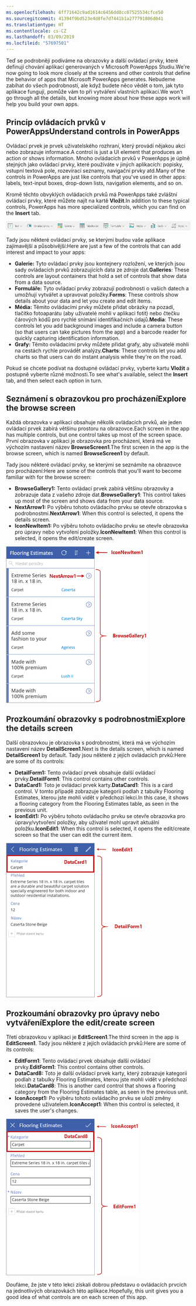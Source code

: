 ```yaml
---
ms.openlocfilehash: 6ff71642c9ad1614c6456dd8cc07525534cfce50
ms.sourcegitcommit: 41394f9bd523e4d8fe7d7441b1a277791806d041
ms.translationtype: HT
ms.contentlocale: cs-CZ
ms.lasthandoff: 03/09/2019
ms.locfileid: "57697501"
---
```

<span data-ttu-id="45ed7-101">Teď se podrobněji podíváme na obrazovky a další ovládací prvky, které definují chování aplikací generovaných v Microsoft PowerApps Studiu.</span><span class="sxs-lookup"><span data-stu-id="45ed7-101">We're now going to look more closely at the screens and other controls that define the behavior of apps that Microsoft PowerApps generates.</span></span> <span data-ttu-id="45ed7-102">Nebudeme zabíhat do všech podrobností, ale když budete něco vědět o tom, jak tyto aplikace fungují, pomůže vám to při vytváření vlastních aplikací.</span><span class="sxs-lookup"><span data-stu-id="45ed7-102">We won't go through all the details, but knowing more about how these apps work will help you build your own apps.</span></span>

## <a name="understand-controls-in-powerapps"></a><span data-ttu-id="45ed7-103">Princip ovládacích prvků v PowerApps</span><span class="sxs-lookup"><span data-stu-id="45ed7-103">Understand controls in PowerApps</span></span>
<span data-ttu-id="45ed7-104">Ovládací prvek je prvek uživatelského rozhraní, který provádí nějakou akci nebo zobrazuje informace.</span><span class="sxs-lookup"><span data-stu-id="45ed7-104">A control is just a UI element that produces an action or shows information.</span></span> <span data-ttu-id="45ed7-105">Mnoho ovládacích prvků v PowerApps je úplně stejných jako ovládací prvky, které používáte v jiných aplikacích: popisky, vstupní textová pole, rozevírací seznamy, navigační prvky atd.</span><span class="sxs-lookup"><span data-stu-id="45ed7-105">Many of the controls in PowerApps are just like controls that you've used in other apps: labels, text-input boxes, drop-down lists, navigation elements, and so on.</span></span>

<span data-ttu-id="45ed7-106">Kromě těchto obvyklých ovládacích prvků má PowerApps také zvláštní ovládací prvky, které můžete najít na kartě **Vložit**.</span><span class="sxs-lookup"><span data-stu-id="45ed7-106">In addition to these typical controls, PowerApps has more specialized controls, which you can find on the **Insert** tab.</span></span>

![Pás karet Vložit v PowerApps Studiu](../media/powerapps-ribbon-controls.png)

<span data-ttu-id="45ed7-108">Tady jsou některé ovládací prvky, se kterými budou vaše aplikace zajímavější a působivější:</span><span class="sxs-lookup"><span data-stu-id="45ed7-108">Here are just a few of the controls that can add interest and impact to your apps:</span></span>

- <span data-ttu-id="45ed7-109">**Galerie:** Tyto ovládací prvky jsou kontejnery rozložení, ve kterých jsou sady ovládacích prvků zobrazujících data ze zdroje dat.</span><span class="sxs-lookup"><span data-stu-id="45ed7-109">**Galleries**: These controls are layout containers that hold a set of controls that show data from a data source.</span></span>
- <span data-ttu-id="45ed7-110">**Formuláře:** Tyto ovládací prvky zobrazují podrobnosti o vašich datech a umožňují vytvářet a upravovat položky.</span><span class="sxs-lookup"><span data-stu-id="45ed7-110">**Forms**: These controls show details about your data and let you create and edit items.</span></span>
- <span data-ttu-id="45ed7-111">**Média:** Těmito ovládacími prvky můžete přidat obrázky na pozadí, tlačítko fotoaparátu (aby uživatelé mohli v aplikaci fotit) nebo čtečku čárových kódů pro rychlé snímání identifikačních údajů.</span><span class="sxs-lookup"><span data-stu-id="45ed7-111">**Media**: These controls let you add background images and include a camera button (so that users can take pictures from the app) and a barcode reader for quickly capturing identification information.</span></span>
- <span data-ttu-id="45ed7-112">**Grafy:** Těmito ovládacími prvky můžete přidat grafy, aby uživatelé mohli na cestách rychle provádět analýzy.</span><span class="sxs-lookup"><span data-stu-id="45ed7-112">**Charts**: These controls let you add charts so that users can do instant analysis while they're on the road.</span></span>

<span data-ttu-id="45ed7-113">Pokud se chcete podívat na dostupné ovládací prvky, vyberte kartu **Vložit** a postupně vyberte různé možnosti.</span><span class="sxs-lookup"><span data-stu-id="45ed7-113">To see what's available, select the **Insert** tab, and then select each option in turn.</span></span>

## <a name="explore-the-browse-screen"></a><span data-ttu-id="45ed7-114">Seznámení s obrazovkou pro procházení</span><span class="sxs-lookup"><span data-stu-id="45ed7-114">Explore the browse screen</span></span>

<span data-ttu-id="45ed7-115">Každá obrazovka v aplikaci obsahuje několik ovládacích prvků, ale jeden ovládací prvek zabírá většinu prostoru na obrazovce.</span><span class="sxs-lookup"><span data-stu-id="45ed7-115">Each screen in the app has multiple controls, but one control takes up most of the screen space.</span></span> <span data-ttu-id="45ed7-116">První obrazovka v aplikaci je obrazovka pro procházení, která má ve výchozím nastavení název **BrowseScreen1**.</span><span class="sxs-lookup"><span data-stu-id="45ed7-116">The first screen in the app is the browse screen, which is named **BrowseScreen1** by default.</span></span>

<span data-ttu-id="45ed7-117">Tady jsou některé ovládací prvky, se kterými se seznámíte na obrazovce pro procházení:</span><span class="sxs-lookup"><span data-stu-id="45ed7-117">Here are some of the controls that you'll want to become familiar with for the browse screen:</span></span>

- <span data-ttu-id="45ed7-118">**BrowseGallery1:** Tento ovládací prvek zabírá většinu obrazovky a zobrazuje data z vašeho zdroje dat.</span><span class="sxs-lookup"><span data-stu-id="45ed7-118">**BrowseGallery1**: This control takes up most of the screen and shows data from your data source.</span></span>
- <span data-ttu-id="45ed7-119">**NextArrow1:** Po výběru tohoto ovládacího prvku se otevře obrazovka s podrobnostmi.</span><span class="sxs-lookup"><span data-stu-id="45ed7-119">**NextArrow1**: When this control is selected, it opens the details screen.</span></span>
- <span data-ttu-id="45ed7-120">**IconNewItem1:** Po výběru tohoto ovládacího prvku se otevře obrazovka pro úpravy nebo vytvoření položky.</span><span class="sxs-lookup"><span data-stu-id="45ed7-120">**IconNewItem1**: When this control is selected, it opens the edit/create screen.</span></span>

![Obrazovka pro procházení s ovládacími prvky](../media/powerapps-browse-screen.png)

## <a name="explore-the-details-screen"></a><span data-ttu-id="45ed7-122">Prozkoumání obrazovky s podrobnostmi</span><span class="sxs-lookup"><span data-stu-id="45ed7-122">Explore the details screen</span></span>
<span data-ttu-id="45ed7-123">Další obrazovkou je obrazovka s podrobnostmi, která má ve výchozím nastavení název **DetailScreen1**.</span><span class="sxs-lookup"><span data-stu-id="45ed7-123">Next is the details screen, which is named **DetailScreen1** by default.</span></span> <span data-ttu-id="45ed7-124">Tady jsou některé z jejích ovládacích prvků:</span><span class="sxs-lookup"><span data-stu-id="45ed7-124">Here are some of its controls:</span></span>

- <span data-ttu-id="45ed7-125">**DetailForm1:** Tento ovládací prvek obsahuje další ovládací prvky.</span><span class="sxs-lookup"><span data-stu-id="45ed7-125">**DetailForm1**: This control contains other controls.</span></span>
- <span data-ttu-id="45ed7-126">**DataCard1:** Toto je ovládací prvek karty.</span><span class="sxs-lookup"><span data-stu-id="45ed7-126">**DataCard1**: This is a card control.</span></span> <span data-ttu-id="45ed7-127">V tomto případě zobrazuje kategorii podlah z tabulky Flooring Estimates, kterou jste mohli vidět v předchozí lekci.</span><span class="sxs-lookup"><span data-stu-id="45ed7-127">In this case, it shows a flooring category from the Flooring Estimates table, as seen in the previous unit.</span></span>
- <span data-ttu-id="45ed7-128">**IconEdit1:** Po výběru tohoto ovládacího prvku se otevře obrazovka pro úpravy/vytvoření položky, aby uživatel mohl upravit aktuální položku.</span><span class="sxs-lookup"><span data-stu-id="45ed7-128">**IconEdit1**: When this control is selected, it opens the edit/create screen so that the user can edit the current item.</span></span>

![Obrazovka s podrobnostmi a ovládacími prvky](../media/powerapps-details-screen.png)

## <a name="explore-the-editcreate-screen"></a><span data-ttu-id="45ed7-130">Prozkoumání obrazovky pro úpravy nebo vytváření</span><span class="sxs-lookup"><span data-stu-id="45ed7-130">Explore the edit/create screen</span></span>
<span data-ttu-id="45ed7-131">Třetí obrazovkou v aplikaci je **EditScreen1**.</span><span class="sxs-lookup"><span data-stu-id="45ed7-131">The third screen in the app is **EditScreen1**.</span></span> <span data-ttu-id="45ed7-132">Tady jsou některé z jejích ovládacích prvků:</span><span class="sxs-lookup"><span data-stu-id="45ed7-132">Here are some of its controls:</span></span>

- <span data-ttu-id="45ed7-133">**EditForm1**: Tento ovládací prvek obsahuje další ovládací prvky.</span><span class="sxs-lookup"><span data-stu-id="45ed7-133">**EditForm1**: This control contains other controls.</span></span>
- <span data-ttu-id="45ed7-134">**DataCard8:** Toto je další ovládací prvek karty, který zobrazuje kategorii podlah z tabulky Flooring Estimates, kterou jste mohli vidět v předchozí lekci.</span><span class="sxs-lookup"><span data-stu-id="45ed7-134">**DataCard8**: This is another card control that shows a flooring category from the Flooring Estimates table, as seen in the previous unit.</span></span>
- <span data-ttu-id="45ed7-135">**IconAccept1:** Po výběru tohoto ovládacího prvku se uloží změny provedené uživatelem.</span><span class="sxs-lookup"><span data-stu-id="45ed7-135">**IconAccept1**: When this control is selected, it saves the user's changes.</span></span>

![Obrazovka pro úpravy nebo vytváření s ovládacími prvky](../media/powerapps-edit-screen.png)

<span data-ttu-id="45ed7-137">Doufáme, že jste v této lekci získali dobrou představu o ovládacích prvcích na jednotlivých obrazovkách této aplikace.</span><span class="sxs-lookup"><span data-stu-id="45ed7-137">Hopefully, this unit gives you a good idea of what controls are on each screen of this app.</span></span>